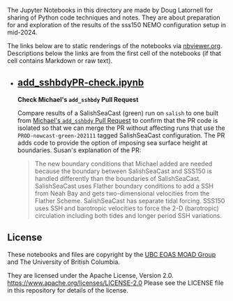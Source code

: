 The Jupyter Notebooks in this directory are made by
Doug Latornell for sharing of Python code techniques
and notes.
They are about preparation for and exploration of the results of the sss150 NEMO configuration setup in mid-2024.

The links below are to static renderings of the notebooks via
[nbviewer.org](https://nbviewer.org/).
Descriptions below the links are from the first cell of the notebooks
(if that cell contains Markdown or raw text).

* ## [add_sshbdyPR-check.ipynb](https://nbviewer.org/github/SalishSeaCast/analysis-doug/blob/main/notebooks/sss150/add_sshbdyPR-check.ipynb)  
    
    **Check Michael's `add_sshbdy` Pull Request**
    
    Compare results of a SalishSeaCast (green) run on `salish` to one built from
    [Michael's `add_sshbdy` Pull Request](https://github.com/SalishSeaCast/NEMO-3.6-code/pull/6)
    to confirm that the PR code is isolated so that we can merge the PR without affecting runs
    that use the `PROD-nowcast-green-202111` tagged SalishSeaCast configuration.
    The PR adds code to provide the option of imposing sea surface height at boundaries.
    Susan's explanation of the PR:
    > The new boundary conditions that Michael added are needed because the boundary between SalishSeaCast and SSS150 is handled differently than the boundaries of SalishSeaCast. 
    > SalishSeaCast uses Flather boundary conditions to add a SSH from Neah Bay and gets two-dimensional velocities from the Flather Scheme.
    > SalishSeaCast has separate tidal forcing.  SSS150 uses SSH and barotropic velocities to force the 2-D (barotropic) circulation including both tides and longer period SSH variations.


## License

These notebooks and files are copyright by the
[UBC EOAS MOAD Group](https://github.com/UBC-MOAD/docs/blob/main/CONTRIBUTORS.rst)
and The University of British Columbia.

They are licensed under the Apache License, Version 2.0.
https://www.apache.org/licenses/LICENSE-2.0
Please see the LICENSE file in this repository for details of the license.
